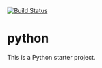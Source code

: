 [![Build Status](https://dev.azure.com/mchirico/probabilisticProg/_apis/build/status/mchirico.probabilisticProg?branchName=master)](https://dev.azure.com/mchirico/probabilisticProg/_build/latest?definitionId=36&branchName=master)


# python

This is a Python starter project.

```

```




